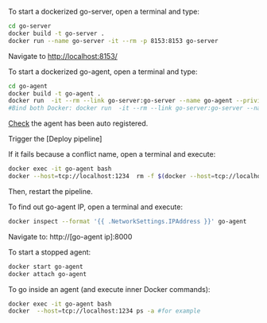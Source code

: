 To start a dockerized go-server, open a terminal and type:

```bash
cd go-server
docker build -t go-server .
docker run --name go-server -it --rm -p 8153:8153 go-server
```

Navigate to [http://localhost:8153/](http://localhost:8153/)

To start a dockerized go-agent, open a terminal and type:

```bash
cd go-agent
docker build -t go-agent .
docker run  -it --rm --link go-server:go-server --name go-agent --privileged go-agent bash -c "PORT=1234 wrapdocker && /etc/init.d/go-agent start"
#Bind both Docker: docker run  -it --rm --link go-server:go-server --name go-agent --privileged -v /var/lib/docker:/var/lib/docker go-agent bash -c "PORT=1234 wrapdocker && /etc/init.d/go-agent start"
```

[Check](http://localhost:8153/go/agents?column=status&order=ASC) the agent has been auto registered.

Trigger the [Deploy pipeline]

If it fails because a conflict name, open a terminal and execute:

```bash
docker exec -it go-agent bash
docker --host=tcp://localhost:1234  rm -f $(docker --host=tcp://localhost:1234 ps -q -a)
```

Then, restart the pipeline.

To find out go-agent IP, open a terminal and execute:

```bash
docker inspect --format '{{ .NetworkSettings.IPAddress }}' go-agent
```

Navigate to: http://[go-agent ip]:8000

To start a stopped agent:

```bash
docker start go-agent
docker attach go-agent
```

To go inside an agent (and execute inner Docker commands):

```bash
docker exec -it go-agent bash
docker  --host=tcp://localhost:1234 ps -a #for example
```

